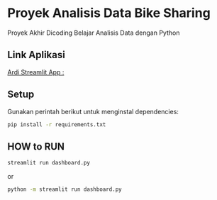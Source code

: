 # Proyek Analisis Data Bike Sharing

Proyek Akhir Dicoding Belajar Analisis Data dengan Python

## Link Aplikasi
[Ardi Streamlit App :](https://ardiansyahmmd.streamlit.app/)

## Setup 
Gunakan perintah berikut untuk menginstal dependencies:
```bash
pip install -r requirements.txt

```
## HOW to RUN 
```bash
streamlit run dashboard.py
```
or
```bash
python -m streamlit run dashboard.py
```
